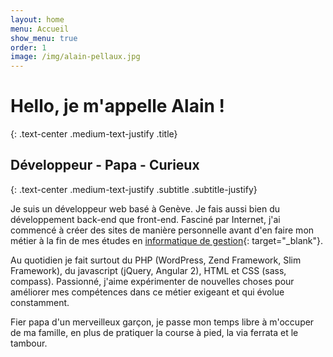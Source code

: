 ```yaml
---
layout: home
menu: Accueil
show_menu: true
order: 1
image: /img/alain-pellaux.jpg
---
```


# Hello, je m'appelle Alain !
{: .text-center .medium-text-justify .title}

## Développeur - Papa - Curieux
{: .text-center .medium-text-justify .subtitle .subtitle-justify}

Je suis un développeur web basé à Genève. Je fais aussi bien du développement back-end que front-end. Fasciné par Internet, j'ai commencé à créer des sites de manière personnelle avant d'en faire mon métier à la fin de mes études en [informatique de gestion](https://www.hesge.ch/heg/formation-base/bachelors-science/informatique-gestion "Informaticien de gestion HES"){: target="_blank"}.

Au quotidien je fait surtout du PHP (WordPress, Zend Framework, Slim Framework), du javascript (jQuery, Angular 2), HTML et CSS (sass, compass). Passionné, j'aime expérimenter de nouvelles choses pour améliorer mes compétences dans ce métier exigeant et qui évolue constamment.

Fier papa d'un merveilleux garçon, je passe mon temps libre à m'occuper de ma famille, en plus de pratiquer la course à pied, la via ferrata et le tambour.